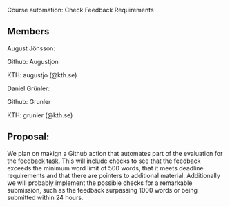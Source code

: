 Course automation: Check Feedback Requirements

## Members
August Jönsson: 

Github: Augustjon

KTH: augustjo (@kth.se)

Daniel Grünler: 

Github: Grunler

KTH: grunler (@kth.se)

## Proposal:
We plan on makign a Github action that automates part of the evaluation for the feedback task. 
This will include checks to see that the feedback exceeds the minimum word limit of 500 words, that it meets deadline requirements and that there are pointers to additional material.
Additionally we will probably implement the possible checks for a remarkable submission, such as the feedback surpassing 1000 words or being submitted within 24 hours.

